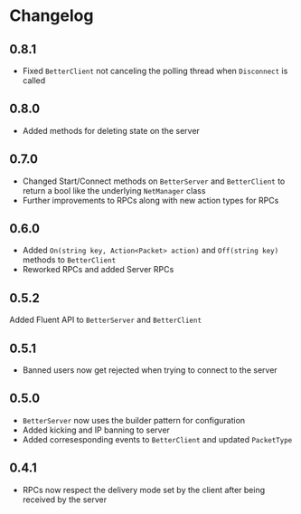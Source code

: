 # Changelog

## 0.8.1

- Fixed `BetterClient` not canceling the polling thread when `Disconnect` is called

## 0.8.0

- Added methods for deleting state on the server

## 0.7.0

- Changed Start/Connect methods on `BetterServer` and `BetterClient` to return a bool like the underlying `NetManager` class
- Further improvements to RPCs along with new action types for RPCs

## 0.6.0

- Added `On(string key, Action<Packet> action)` and `Off(string key)` methods to `BetterClient`
- Reworked RPCs and added Server RPCs

## 0.5.2

Added Fluent API to `BetterServer` and `BetterClient`

## 0.5.1

- Banned users now get rejected when trying to connect to the server

## 0.5.0

- `BetterServer` now uses the builder pattern for configuration
- Added kicking and IP banning to server
- Added corresesponding events to `BetterClient` and updated `PacketType`

## 0.4.1

- RPCs now respect the delivery mode set by the client after being received by the server
